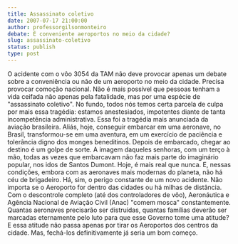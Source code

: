 ```yaml
---
title: Assassinato coletivo
date: 2007-07-17 21:00:00
author: professorgilsonmonteiro
debate: É conveniente aeroportos no meio da cidade?
slug: assassinato-coletivo
status: publish 
type: post
---
```


O acidente com o vôo 3054 da TAM não deve provocar apenas um debate sobre a conveniência ou não de um aeroporto no meio da cidade. Precisa provocar comoção nacional. Não é mais possível que pessoas tenham a vida ceifada não apenas pela fatalidade, mas por uma espécie de "assassinato coletivo". No fundo, todos nós temos certa parcela de culpa por mais essa tragédia: estamos anestesiados, impotentes diante de tanta incompetência administrativa. Essa foi a tragédia mais anunciada da aviação brasileira. Aliás, hoje, conseguir embarcar em uma aeronave, no Brasil, transformou-se em uma aventura, em um exercício de paciência e tolerância digno dos monges beneditinos. Depois de embarcado, chegar ao destino é um golpe de sorte. A imagem daqueles senhoras, com um terço à mão, todas as vezes que embarcavam não faz mais parte do imaginário popular, nos idos de Santos Dumont. Hoje, é mais real que nunca. E, nessas condições, embora com as aeronaves mais modernas do planeta, não há céu de brigadeiro. Há, sim, o perigo constante de um novo acidente. Não importa se o Aeroporto for dentro das cidades ou há milhas de distância. Com o descontrole completo (até dos controladores de vôo), Aeronáutica e Agência Nacional de Aviação Civil (Anac) "comem mosca" constantemente. Quantas aeronaves precisarão ser distruídas, quantas famílias deverão ser marcadas eternamente pelo luto para que esse Governo tome uma atitude? E essa atitude não passa apenas por tirar os Aeroportos dos centros da cidade. Mas, fechá-los definitivamente já seria um bom começo.

